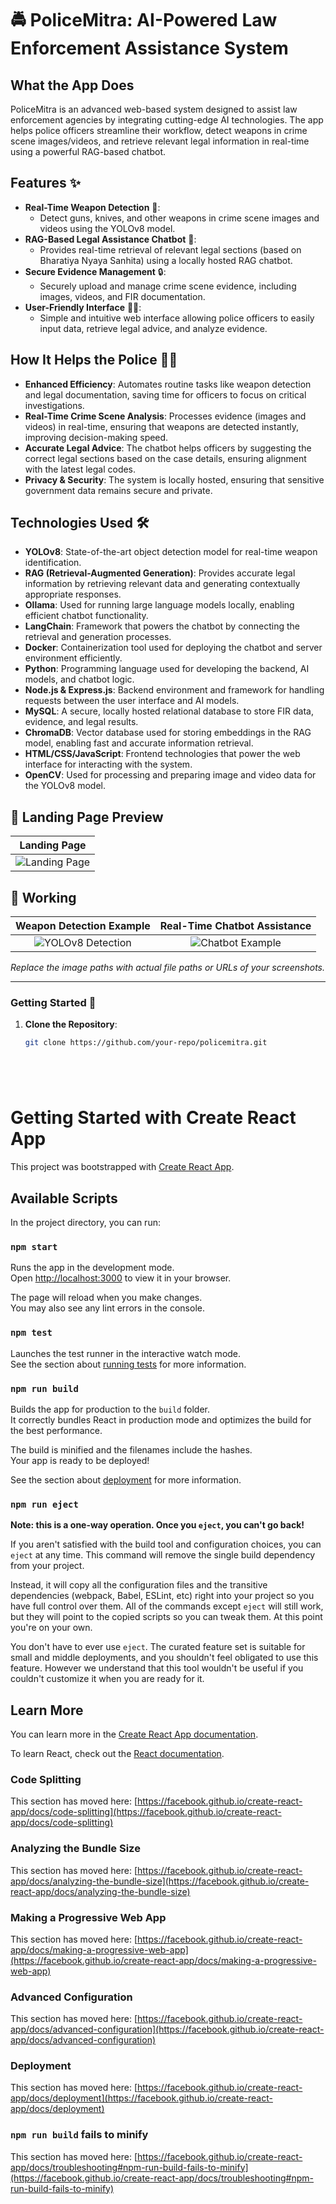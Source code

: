 # 🚔 PoliceMitra: AI-Powered Law Enforcement Assistance System

## What the App Does
PoliceMitra is an advanced web-based system designed to assist law enforcement agencies by integrating cutting-edge AI technologies. The app helps police officers streamline their workflow, detect weapons in crime scene images/videos, and retrieve relevant legal information in real-time using a powerful RAG-based chatbot.

## Features ✨
- **Real-Time Weapon Detection** 🧠:
  - Detect guns, knives, and other weapons in crime scene images and videos using the YOLOv8 model.
- **RAG-Based Legal Assistance Chatbot** 💬:
  - Provides real-time retrieval of relevant legal sections (based on Bharatiya Nyaya Sanhita) using a locally hosted RAG chatbot.
- **Secure Evidence Management** 🔒:
  - Securely upload and manage crime scene evidence, including images, videos, and FIR documentation.
- **User-Friendly Interface** 👮‍♂️:
  - Simple and intuitive web interface allowing police officers to easily input data, retrieve legal advice, and analyze evidence.
  
## How It Helps the Police 👮‍♀️
- **Enhanced Efficiency**: Automates routine tasks like weapon detection and legal documentation, saving time for officers to focus on critical investigations.
- **Real-Time Crime Scene Analysis**: Processes evidence (images and videos) in real-time, ensuring that weapons are detected instantly, improving decision-making speed.
- **Accurate Legal Advice**: The chatbot helps officers by suggesting the correct legal sections based on the case details, ensuring alignment with the latest legal codes.
- **Privacy & Security**: The system is locally hosted, ensuring that sensitive government data remains secure and private.

## Technologies Used 🛠️

- **YOLOv8**: State-of-the-art object detection model for real-time weapon identification.
- **RAG (Retrieval-Augmented Generation)**: Provides accurate legal information by retrieving relevant data and generating contextually appropriate responses.
- **Ollama**: Used for running large language models locally, enabling efficient chatbot functionality.
- **LangChain**: Framework that powers the chatbot by connecting the retrieval and generation processes.
- **Docker**: Containerization tool used for deploying the chatbot and server environment efficiently.
- **Python**: Programming language used for developing the backend, AI models, and chatbot logic.
- **Node.js & Express.js**: Backend environment and framework for handling requests between the user interface and AI models.
- **MySQL**: A secure, locally hosted relational database to store FIR data, evidence, and legal results.
- **ChromaDB**: Vector database used for storing embeddings in the RAG model, enabling fast and accurate information retrieval.
- **HTML/CSS/JavaScript**: Frontend technologies that power the web interface for interacting with the system.
- **OpenCV**: Used for processing and preparing image and video data for the YOLOv8 model.
  
## 🚀 Landing Page Preview

| Landing Page |
|:------------:|
| ![Landing Page](https://github.com/ayusharma03/PoliceMitra/blob/master/src/Screenshot%202024-09-20%20075040.png) |

## 📸 Working

| Weapon Detection Example | Real-Time Chatbot Assistance |
|:------------------------:|:----------------------------:|
| ![YOLOv8 Detection](https://github.com/ayusharma03/PoliceMitra/blob/master/src/Screenshot%202024-09-20%20074757.png) | ![Chatbot Example](https://github.com/ayusharma03/PoliceMitra/blob/master/src/Screenshot%202024-09-20%20004727.png) |

*Replace the image paths with actual file paths or URLs of your screenshots.*

---

### Getting Started 🚀
1. **Clone the Repository**:
   ```bash
   git clone https://github.com/your-repo/policemitra.git






# Getting Started with Create React App

This project was bootstrapped with [Create React App](https://github.com/facebook/create-react-app).

## Available Scripts

In the project directory, you can run:

### `npm start`

Runs the app in the development mode.\
Open [http://localhost:3000](http://localhost:3000) to view it in your browser.

The page will reload when you make changes.\
You may also see any lint errors in the console.

### `npm test`

Launches the test runner in the interactive watch mode.\
See the section about [running tests](https://facebook.github.io/create-react-app/docs/running-tests) for more information.

### `npm run build`

Builds the app for production to the `build` folder.\
It correctly bundles React in production mode and optimizes the build for the best performance.

The build is minified and the filenames include the hashes.\
Your app is ready to be deployed!

See the section about [deployment](https://facebook.github.io/create-react-app/docs/deployment) for more information.

### `npm run eject`

**Note: this is a one-way operation. Once you `eject`, you can't go back!**

If you aren't satisfied with the build tool and configuration choices, you can `eject` at any time. This command will remove the single build dependency from your project.

Instead, it will copy all the configuration files and the transitive dependencies (webpack, Babel, ESLint, etc) right into your project so you have full control over them. All of the commands except `eject` will still work, but they will point to the copied scripts so you can tweak them. At this point you're on your own.

You don't have to ever use `eject`. The curated feature set is suitable for small and middle deployments, and you shouldn't feel obligated to use this feature. However we understand that this tool wouldn't be useful if you couldn't customize it when you are ready for it.

## Learn More

You can learn more in the [Create React App documentation](https://facebook.github.io/create-react-app/docs/getting-started).

To learn React, check out the [React documentation](https://reactjs.org/).

### Code Splitting

This section has moved here: [https://facebook.github.io/create-react-app/docs/code-splitting](https://facebook.github.io/create-react-app/docs/code-splitting)

### Analyzing the Bundle Size

This section has moved here: [https://facebook.github.io/create-react-app/docs/analyzing-the-bundle-size](https://facebook.github.io/create-react-app/docs/analyzing-the-bundle-size)

### Making a Progressive Web App

This section has moved here: [https://facebook.github.io/create-react-app/docs/making-a-progressive-web-app](https://facebook.github.io/create-react-app/docs/making-a-progressive-web-app)

### Advanced Configuration

This section has moved here: [https://facebook.github.io/create-react-app/docs/advanced-configuration](https://facebook.github.io/create-react-app/docs/advanced-configuration)

### Deployment

This section has moved here: [https://facebook.github.io/create-react-app/docs/deployment](https://facebook.github.io/create-react-app/docs/deployment)

### `npm run build` fails to minify

This section has moved here: [https://facebook.github.io/create-react-app/docs/troubleshooting#npm-run-build-fails-to-minify](https://facebook.github.io/create-react-app/docs/troubleshooting#npm-run-build-fails-to-minify)




